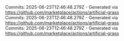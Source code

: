 Commits: 2025-06-23T12:46:48.279Z - Generated via https://github.com/marketplace/actions/artificial-grass
<br>
Commits: 2025-06-23T12:46:48.279Z - Generated via https://github.com/marketplace/actions/artificial-grass
<br>
Commits: 2025-06-23T12:46:48.279Z - Generated via https://github.com/marketplace/actions/artificial-grass
<br>
